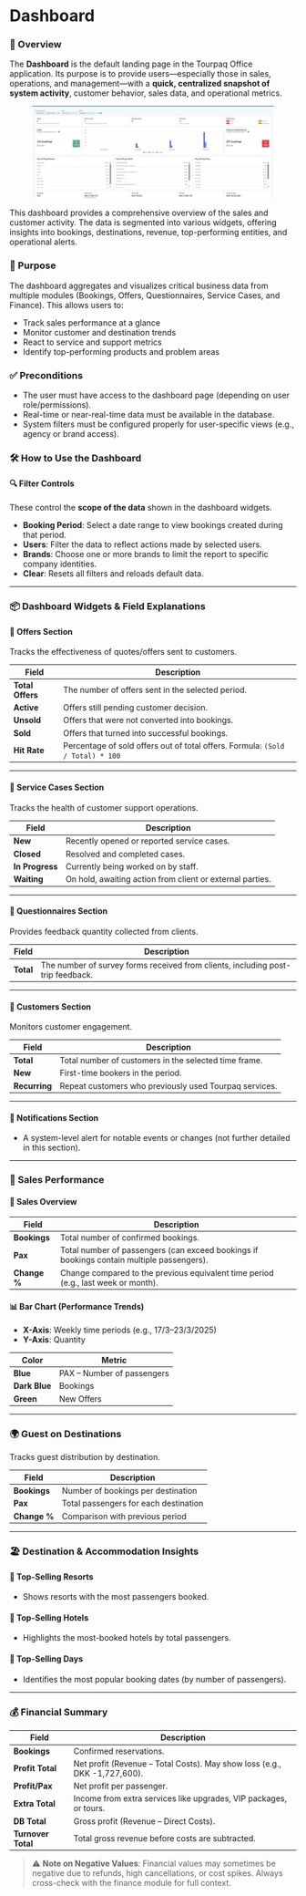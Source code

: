 # Dashboard

### 🧭 Overview

The **Dashboard** is the default landing page in the Tourpaq Office application. Its purpose is to provide users—especially those in sales, operations, and management—with a **quick, centralized snapshot of system activity**, customer behavior, sales data, and operational metrics.

<figure><img src=".gitbook/assets/image (242).png" alt=""><figcaption></figcaption></figure>

This dashboard provides a comprehensive overview of the sales and customer activity. The data is segmented into various widgets, offering insights into bookings, destinations, revenue, top-performing entities, and operational alerts.

### 🎯 Purpose

The dashboard aggregates and visualizes critical business data from multiple modules (Bookings, Offers, Questionnaires, Service Cases, and Finance). This allows users to:

* Track sales performance at a glance
* Monitor customer and destination trends
* React to service and support metrics
* Identify top-performing products and problem areas

### ✅ Preconditions

* The user must have access to the dashboard page (depending on user role/permissions).
* Real-time or near-real-time data must be available in the database.
* System filters must be configured properly for user-specific views (e.g., agency or brand access).

### 🛠️ How to Use the Dashboard

#### 🔍 Filter Controls

These control the **scope of the data** shown in the dashboard widgets.

* **Booking Period**: Select a date range to view bookings created during that period.
* **Users**: Filter the data to reflect actions made by selected users.
* **Brands**: Choose one or more brands to limit the report to specific company identities.
* **Clear**: Resets all filters and reloads default data.

***

### 📦 Dashboard Widgets & Field Explanations

#### 🔹 Offers Section

Tracks the effectiveness of quotes/offers sent to customers.

| Field            | Description                                                                    |
| ---------------- | ------------------------------------------------------------------------------ |
| **Total Offers** | The number of offers sent in the selected period.                              |
| **Active**       | Offers still pending customer decision.                                        |
| **Unsold**       | Offers that were not converted into bookings.                                  |
| **Sold**         | Offers that turned into successful bookings.                                   |
| **Hit Rate**     | Percentage of sold offers out of total offers. Formula: `(Sold / Total) * 100` |

***

#### 🔹 Service Cases Section

Tracks the health of customer support operations.

| Field           | Description                                               |
| --------------- | --------------------------------------------------------- |
| **New**         | Recently opened or reported service cases.                |
| **Closed**      | Resolved and completed cases.                             |
| **In Progress** | Currently being worked on by staff.                       |
| **Waiting**     | On hold, awaiting action from client or external parties. |

***

#### 🔹 Questionnaires Section

Provides feedback quantity collected from clients.

| Field     | Description                                                                     |
| --------- | ------------------------------------------------------------------------------- |
| **Total** | The number of survey forms received from clients, including post-trip feedback. |

***

#### 🔹 Customers Section

Monitors customer engagement.

| Field         | Description                                            |
| ------------- | ------------------------------------------------------ |
| **Total**     | Total number of customers in the selected time frame.  |
| **New**       | First-time bookers in the period.                      |
| **Recurring** | Repeat customers who previously used Tourpaq services. |

***

#### 🔹 Notifications Section

* A system-level alert for notable events or changes (not further detailed in this section).

***

### 💸 Sales Performance

#### 📌 Sales Overview

| Field        | Description                                                                               |
| ------------ | ----------------------------------------------------------------------------------------- |
| **Bookings** | Total number of confirmed bookings.                                                       |
| **Pax**      | Total number of passengers (can exceed bookings if bookings contain multiple passengers). |
| **Change %** | Change compared to the previous equivalent time period (e.g., last week or month).        |

#### 📊 Bar Chart (Performance Trends)

* **X-Axis**: Weekly time periods (e.g., 17/3–23/3/2025)
* **Y-Axis**: Quantity

| Color         | Metric                     |
| ------------- | -------------------------- |
| **Blue**      | PAX – Number of passengers |
| **Dark Blue** | Bookings                   |
| **Green**     | New Offers                 |

***

### 🌍 Guest on Destinations

Tracks guest distribution by destination.

| Field        | Description                           |
| ------------ | ------------------------------------- |
| **Bookings** | Number of bookings per destination    |
| **Pax**      | Total passengers for each destination |
| **Change %** | Comparison with previous period       |

***

### 🏖️ Destination & Accommodation Insights

#### 🥇 Top-Selling Resorts

* Shows resorts with the most passengers booked.

#### 🏨 Top-Selling Hotels

* Highlights the most-booked hotels by total passengers.

#### 📅 Top-Selling Days

* Identifies the most popular booking dates (by number of passengers).

***

### 💰 Financial Summary

| Field              | Description                                                               |
| ------------------ | ------------------------------------------------------------------------- |
| **Bookings**       | Confirmed reservations.                                                   |
| **Profit Total**   | Net profit (Revenue – Total Costs). May show loss (e.g., DKK -1,727,600). |
| **Profit/Pax**     | Net profit per passenger.                                                 |
| **Extra Total**    | Income from extra services like upgrades, VIP packages, or tours.         |
| **DB Total**       | Gross profit (Revenue – Direct Costs).                                    |
| **Turnover Total** | Total gross revenue before costs are subtracted.                          |

> ⚠️ **Note on Negative Values**: Financial values may sometimes be negative due to refunds, high cancellations, or cost spikes. Always cross-check with the finance module for full context.

